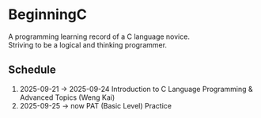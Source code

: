 # BeginningC
A programming learning record of a C language novice.   
Striving to be a logical and thinking programmer.

## Schedule
1. 2025-09-21 -> 2025-09-24 Introduction to C Language Programming & Advanced Topics (Weng Kai)
2. 2025-09-25 -> now PAT (Basic Level) Practice